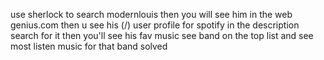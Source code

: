 use sherlock to search modernlouis
then you will see him in the web genius.com
then u see his (/) user profile for spotify in the description
search for it
then you'll see his fav music
see band on the top list
and see most listen music for that band
solved